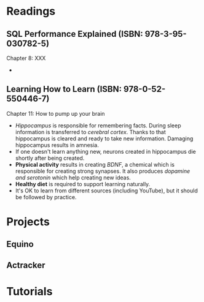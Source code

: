 # Readings

## SQL Performance Explained (ISBN: 978-3-95-030782-5)

Chapter 8: XXX

-

## Learning How to Learn (ISBN: 978-0-52-550446-7)

Chapter 11: How to pump up your brain

- _Hippocampus_ is responsible for remembering facts. During sleep information is transferred to _cerebral cortex_.
  Thanks to that hippocampus is cleared and ready to take new information. Damaging hippocampus results in amnesia.
- If one doesn't learn anything new, neurons created in hippocampus die shortly after being created.
- __Physical activity__ results in creating _BDNF_, a chemical which is responsible for creating strong synapses. It
  also produces _dopamine and serotonin_ which help creating new ideas.
- __Healthy diet__ is required to support learning naturally.
- It's OK to learn from different sources (including YouTube), but it should be followed by practice.

# Projects

## Equino

## Actracker

# Tutorials
